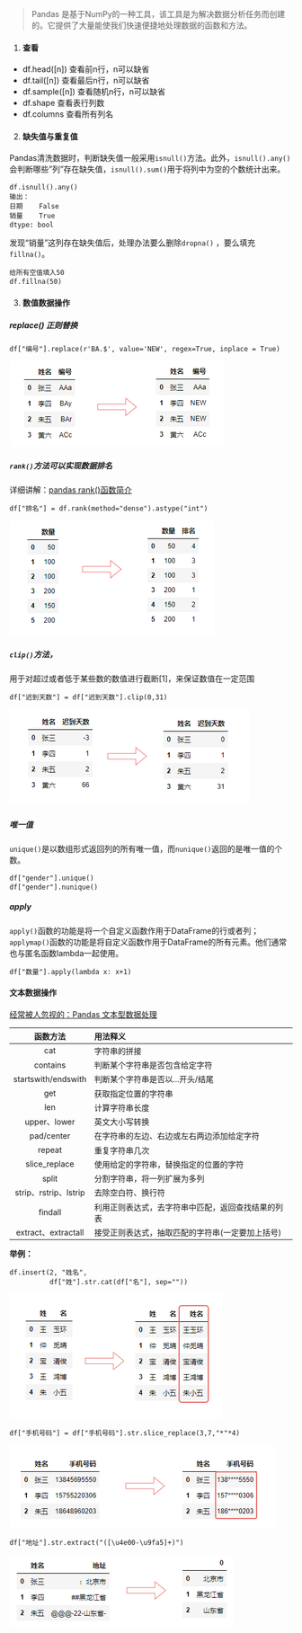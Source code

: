 >  Pandas 是基于NumPy的一种工具，该工具是为解决数据分析任务而创建的。它提供了大量能使我们快速便捷地处理数据的函数和方法。 



1. #### 查看

- df.head([n])  查看前n行，n可以缺省
- df.tail([n])   查看最后n行，n可以缺省
- df.sample([n])  查看随机n行，n可以缺省
- df.shape   查看表行列数
- df.columns   查看所有列名

2. #### 缺失值与重复值 

 Pandas清洗数据时，判断缺失值一般采用`isnull()`方法。此外，`isnull().any()`会判断哪些”列”存在缺失值，`isnull().sum()`用于将列中为空的个数统计出来。 

```
df.isnull().any()
输出：
日期    False
销量    True
dtype: bool

```

 发现“销量”这列存在缺失值后，处理办法要么删除`dropna()` ，要么填充`fillna()`。 

```
给所有空值填入50
df.fillna(50)
```

3. #### 数值数据操作

#####  replace() 正则替换

```
df["编号"].replace(r'BA.$', value='NEW', regex=True, inplace = True)
```

![pandas_replace](.\picture\pandas_replace.png)

#####  `rank()`⽅法可以实现数据排名 

详细讲解：[pandas rank()函数简介](https://www.cnblogs.com/mrlayfolk/p/12254287.html)

```
df["排名"] = df.rank(method="dense").astype("int")
```

![pandas_rank](.\picture\pandas_rank.png)

#####   `clip()`方法，

用于对超过或者低于某些数的数值进行截断[1]，来保证数值在一定范围 

```
df["迟到天数"] = df["迟到天数"].clip(0,31)
```

![pandas_rank](.\picture\pandas_clip.png)

#####  **唯一值** 

 `unique()`是以数组形式返回列的所有唯一值，而`nunique()`返回的是唯一值的个数。 

```
df["gender"].unique()
df["gender"].nunique()
```

##### apply

 `apply()`函数的功能是将一个自定义函数作用于DataFrame的行或者列；`applymap()`函数的功能是将自定义函数作用于DataFrame的所有元素。他们通常也与匿名函数lambda一起使用。 

```
df["数量"].apply(lambda x: x+1)
```



#### 文本数据操作

 [经常被人忽视的：Pandas 文本型数据处理](https://mp.weixin.qq.com/s?__biz=MzU5Nzg5ODQ3NQ==&mid=2247519123&idx=2&sn=d5ada621cf5257a775ad037eac57aa4f&chksm=fe4eae17c9392701573719506db173ab2968c6a8b12fb9f37748224b2efd60f2bdf1a5a96978&scene=21#wechat_redirect) 

|       函数方法        | 用法释义                                           |
| :-------------------: | :------------------------------------------------- |
|          cat          | 字符串的拼接                                       |
|       contains        | 判断某个字符串是否包含给定字符                     |
|  startswith/endswith  | 判断某个字符串是否以...开头/结尾                   |
|          get          | 获取指定位置的字符串                               |
|          len          | 计算字符串长度                                     |
|     upper、lower      | 英文大小写转换                                     |
|      pad/center       | 在字符串的左边、右边或左右两边添加给定字符         |
|        repeat         | 重复字符串几次                                     |
|     slice_replace     | 使用给定的字符串，替换指定的位置的字符             |
|         split         | 分割字符串，将一列扩展为多列                       |
| strip、rstrip、lstrip | 去除空白符、换行符                                 |
|        findall        | 利用正则表达式，去字符串中匹配，返回查找结果的列表 |
|  extract、extractall  | 接受正则表达式，抽取匹配的字符串(一定要加上括号)   |

 **举例：** 

```
df.insert(2, "姓名", 
          df["姓"].str.cat(df["名"], sep=""))
```

![pandas_cat](.\picture\pandas_cat.png)

```
df["手机号码"] = df["手机号码"].str.slice_replace(3,7,"*"*4)
```

![pandas_slice_replace](.\picture\pandas_slice_replace.png)

```
df["地址"].str.extract("([\u4e00-\u9fa5]+)")  
```

![pandas_extract](.\picture\pandas_extract.png)

